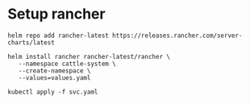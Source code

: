 # Setup rancher

```
helm repo add rancher-latest https://releases.rancher.com/server-charts/latest
```

```
helm install rancher rancher-latest/rancher \
   --namespace cattle-system \
   --create-namespace \
   --values=values.yaml
```

```
kubectl apply -f svc.yaml
```